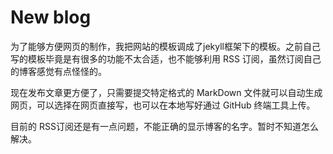# New blog

为了能够方便网页的制作，我把网站的模板调成了jekyll框架下的模板。之前自己写的模板毕竟是有很多的功能不太合适，也不能够利用 RSS 订阅，虽然订阅自己的博客感觉有点怪怪的。

现在发布文章更方便了，只需要提交特定格式的 MarkDown 文件就可以自动生成网页，可以选择在网页直接写，也可以在本地写好通过 GitHub 终端工具上传。

目前的 RSS订阅还是有一点问题，不能正确的显示博客的名字。暂时不知道怎么解决。
